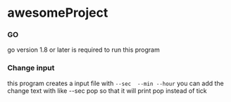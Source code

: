 # awesomeProject
### GO 
 go version 1.8 or later is required  to run this program


### Change input

this program creates a input file with 
`--sec 
 --min
 --hour`
  you can add the change text with like --sec pop so that it will print pop instead of tick
